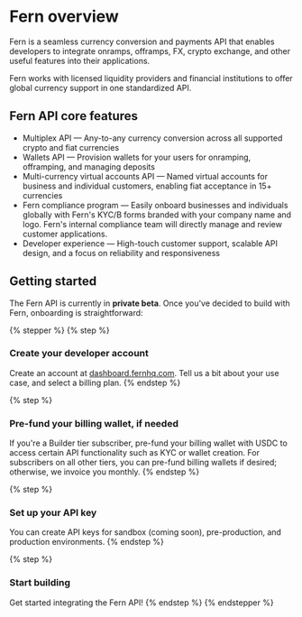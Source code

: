 # Fern overview

Fern is a seamless currency conversion and payments API that enables developers to integrate onramps, offramps, FX, crypto exchange, and other useful features into their applications.&#x20;

Fern works with licensed liquidity providers and financial institutions to offer global currency support in one standardized API.&#x20;



## Fern API core features

* Multiplex API — Any-to-any currency conversion across all supported crypto and fiat currencies
* Wallets API — Provision wallets for your users for onramping, offramping, and managing deposits
* Multi-currency virtual accounts API — Named virtual accounts for business and individual customers, enabling fiat acceptance in 15+ currencies
* Fern compliance program — Easily onboard businesses and individuals globally with Fern's KYC/B forms branded with your company name and logo. Fern's internal compliance team will directly manage and review customer applications.
* Developer experience — High-touch customer support, scalable API design, and a focus on reliability and responsiveness



## Getting started

The Fern API is currently in **private beta**. Once you've decided to build with Fern, onboarding is straightforward:

{% stepper %}
{% step %}
### Create your developer account

Create an account at [dashboard.fernhq.com](https://dashboard.fernhq.com/). Tell us a bit about your use case, and select a billing plan.&#x20;
{% endstep %}

{% step %}
### Pre-fund your billing wallet, if needed

If you're a Builder tier subscriber, pre-fund your billing wallet with USDC to access certain API functionality such as KYC or wallet creation. For subscribers on all other tiers, you can pre-fund billing wallets if desired; otherwise, we invoice you monthly.
{% endstep %}

{% step %}
### Set up your API key

You can create API keys for sandbox (coming soon), pre-production, and production environments.
{% endstep %}

{% step %}
### Start building

Get started integrating the Fern API!
{% endstep %}
{% endstepper %}

